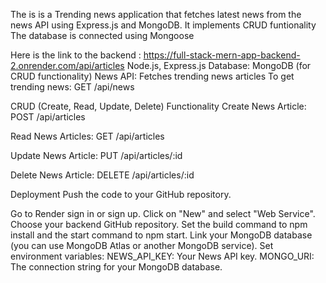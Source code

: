The is is a Trending news application that fetches latest news from the news API using Express.js and MongoDB.
It implements CRUD funtionality
The database is connected using Mongoose

Here is the link to the backend : https://full-stack-mern-app-backend-2.onrender.com/api/articles
 Node.js, Express.js
Database: MongoDB (for CRUD functionality)
News API: Fetches trending news articles
To get trending news: GET /api/news

CRUD (Create, Read, Update, Delete) Functionality
Create News Article:
POST /api/articles

Read News Articles:
GET /api/articles

Update News Article:
PUT /api/articles/:id

Delete News Article:
DELETE /api/articles/:id



 Deployment
Push the code  to your GitHub repository.

Go to Render sign in or sign up.
Click on "New" and select "Web Service".
Choose your backend GitHub repository.
Set the build command to npm install and the start command to npm start.
Link your MongoDB database (you can use MongoDB Atlas or another MongoDB service).
Set environment variables: 
NEWS_API_KEY: Your News API key.
MONGO_URI: The connection string for your MongoDB database.
